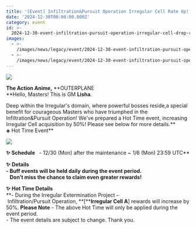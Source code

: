 ```yaml
---
title: '[Event] Infiltration&Pursuit Operation Irregular Cell Rate Up!'
date: '2024-12-30T00:00:00.000Z'
category: event
id: >-
  2024-12-30-event-infiltration-pursuit-operation-irregular-cell-drop-rate-up-event
images:
  - >-
    /images/news/legacy/event/2024-12-30-event-infiltration-pursuit-operation-irregular-cell-drop-rate-up-event/5d12d8b92faa4955bfff6e390cbb5ba9.webp
  - >-
    /images/news/legacy/event/2024-12-30-event-infiltration-pursuit-operation-irregular-cell-drop-rate-up-event/71cc8bf448524849802581aeef7b6138.webp
---
```


![](/images/news/legacy/event/2024-12-30-event-infiltration-pursuit-operation-irregular-cell-drop-rate-up-event/5d12d8b92faa4955bfff6e390cbb5ba9.webp)  

**The Action Anime,** **OUTERPLANE  
**Hello, Masters! This is GM **Lisha**.  
  
Deep within the Irregular's domain, where powerful bosses reside,a special benefit for courageous Masters who have triumphed in the Infiltration&Pursuit Operation! We've prepared a Hot Time event, increasing Irregular Cell acquisition by 50%! Please see below for more details.**  
◈ Hot Time Event**

![](/images/news/legacy/event/2024-12-30-event-infiltration-pursuit-operation-irregular-cell-drop-rate-up-event/71cc8bf448524849802581aeef7b6138.webp)  
  

****✨** **Schedule****   - 12/30 (Mon) after the maintenance ~ 1/6 (Mon) 23:59 UTC**  
  
**✨** **Details**  
**\- Buff events will be held daily during the event period.  
   Don’t miss the chance to claim even greater rewards!**  
  
**✨** **Hot Time Details**  
**\- During the Irregular Extermination Project – Infiltration/Pursuit Operation, **\[****Irregular Cell A**\] rewards will increase by 50%. **Please Note** \- The above Hot Time will only be applied during the event period.  
\- The event details are subject to change. Thank you.
